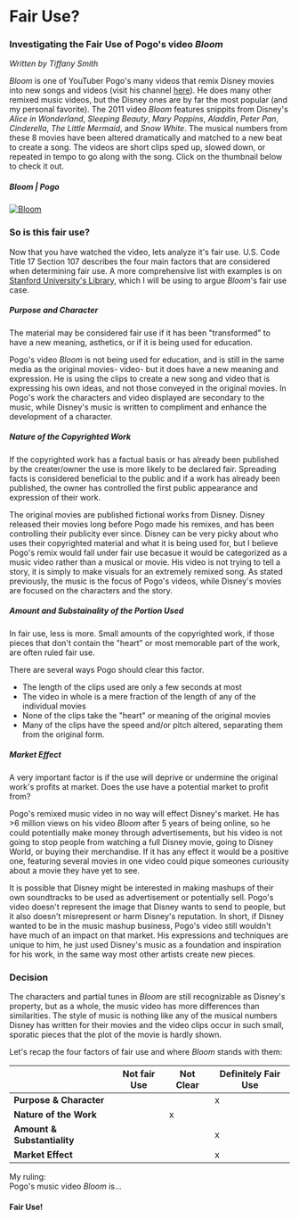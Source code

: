 # Fair Use?
### Investigating the Fair Use of Pogo's video *Bloom*
*Written by Tiffany Smith*

*Bloom* is one of YouTuber Pogo's many videos that remix Disney movies into new songs and videos (visit his channel [here](https://www.youtube.com/channel/UCn-K7GIs62ENvdQe6ZZk9-w)).  He does many other remixed music videos, but the Disney ones are by far the most popular (and my personal favorite). The 2011 video *Bloom* features snippits from Disney's *Alice in Wonderland*, *Sleeping Beauty*, *Mary Poppins*, *Aladdin*, *Peter Pan*, *Cinderella*, *The Little Mermaid*, and *Snow White*. The musical numbers from these 8 movies have been altered dramatically and matched to a new beat to create a song. The videos are short clips sped up, slowed down, or repeated in tempo to go along with the song. Click on the thumbnail below to check it out.
##### Bloom | Pogo
[![Bloom](http://img.youtube.com/vi/t_htoSaQFf4/0.jpg)](https://www.youtube.com/watch?v=t_htoSaQFf4)

### So is this fair use?
Now that you have watched the video, lets analyze it's fair use. U.S. Code Title 17 Section 107 describes the four main factors that are considered when determining fair use. A more comprehensive list with examples is on [Stanford University's Library](http://fairuse.stanford.edu/overview/fair-use/four-factors/), which I will be using to argue *Bloom*'s fair use case.

##### Purpose and Character
The material may be considered fair use if it has been "transformed" to have a new meaning, asthetics, or if it is being used for education. 

Pogo's video *Bloom* is not being used for education, and is still in the same media as the original movies- video- but it does have a new meaning and expression. He is using the clips to create a new song and video that is expressing his own ideas, and not those conveyed in the original movies. In Pogo's work the characters and video displayed are secondary to the music, while Disney's music is written to compliment and enhance the development of a character. 

##### Nature of the Copyrighted Work
If the copyrighted work has a factual basis or has already been published by the creater/owner the use is more likely to be declared fair. Spreading facts is considered beneficial to the public and if a work has already been published, the owner has controlled the first public appearance and expression of their work. 

The original movies are published fictional works from Disney. Disney released their movies long before Pogo made his remixes, and has been controlling their publicity ever since. Disney can be very picky about who uses their copyrighted material and what it is being used for, but I believe Pogo's remix would fall under fair use becasue it would be categorized as a music video rather than a musical or movie. His video is not trying to tell a story, it is simply to make visuals for an extremely remixed song. As stated previously, the music is the focus of Pogo's videos, while Disney's movies are focused on the characters and the story.

##### Amount and Substainality of the Portion Used
In fair use, less is more. Small amounts of the copyrighted work, if those pieces that don't contain the "heart" or most memorable part of the work, are often ruled fair use.  

There are several ways Pogo should clear this factor. 
*  The length of the clips used are only a few seconds at most
*  The video in whole is a mere fraction of the length of any of the individual movies
*  None of the clips take the "heart" or meaning of the original movies
*  Many of the clips have the speed and/or pitch altered, separating them from the original form.

##### Market Effect
A very important factor is if the use will deprive or undermine the original work's profits at market. Does the use have a potential market to profit from?  

Pogo's remixed music video in no way will effect Disney's market. He has >6 million views on his video *Bloom* after 5 years of being online, so he could potentially make money through advertisements, but his video is not going to stop people from watching a full Disney movie, going to Disney World, or buying their merchandise. If it has any effect it would be a positive one, featuring several movies in one video could pique someones curiousity about a movie they have yet to see.

It is possible that Disney might be interested in making mashups of their own soundtracks to be used as advertisement or potentially sell. Pogo's video doesn't represent the image that Disney wants to send to people, but it also doesn't misrepresent or harm Disney's reputation. In short, if Disney wanted to be in the music mashup business, Pogo's video still wouldn't have much of an impact on that market. His expressions and techniques are unique to him, he just used Disney's music as a foundation and inspiration for his work, in the same way most other artists create new pieces.

### Decision

The characters and partial tunes in *Bloom* are still recognizable as Disney's property, but as a whole, the music video has more differences than similarities. The style of music is nothing like any of the musical numbers Disney has written for their movies and the video clips occur in such small, sporatic pieces that the plot of the movie is hardly shown.

Let's recap the four factors of fair use and where *Bloom* stands with them:  

|  | Not fair Use | Not Clear | Definitely Fair Use |  
|---|---|---|---|  
| __Purpose & Character__ |  |  | x |  
| __Nature of the Work__ |  | x |  |  
| __Amount & Substantiality__ |  |  | x |  
| __Market Effect__ |  |  | x |  

My ruling:  
Pogo's music video *Bloom* is...
#### Fair Use!
